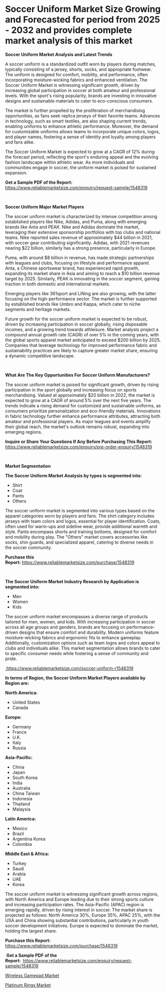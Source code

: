 <p><h1>Soccer Uniform Market Size Growing and Forecasted for period from 2025 - 2032 and provides complete market analysis of this market</h1></p><p><strong>Soccer Uniform Market Analysis and Latest Trends</strong></p>
<p><p>A soccer uniform is a standardized outfit worn by players during matches, typically consisting of a jersey, shorts, socks, and appropriate footwear. The uniform is designed for comfort, mobility, and performance, often incorporating moisture-wicking fabrics and enhanced ventilation. The Soccer Uniform Market is witnessing significant growth, driven by increasing global participation in soccer at both amateur and professional levels. With the sport's rising popularity, brands are investing in innovative designs and sustainable materials to cater to eco-conscious consumers.</p><p>The market is further propelled by the proliferation of merchandising opportunities, as fans seek replica jerseys of their favorite teams. Advances in technology, such as smart textiles, are also shaping current trends, enabling uniforms to enhance athletic performance. Moreover, the demand for customizable uniforms allows teams to incorporate unique colors, logos, and player names, fostering a sense of identity and loyalty among players and fans alike.</p><p>The Soccer Uniform Market is expected to grow at a CAGR of 12% during the forecast period, reflecting the sport's enduring appeal and the evolving fashion landscape within athletic wear. As more individuals and communities engage in soccer, the uniform market is poised for sustained expansion.</p></p>
<p><strong>Get a Sample PDF of the Report:&nbsp;</strong> <a href="https://www.reliablemarketsize.com/enquiry/request-sample/1548319?utm_campaign=1103&utm_medium=2&utm_source=Github&utm_content=ia&utm_term=05042025&utm_id=soccer-uniform">https://www.reliablemarketsize.com/enquiry/request-sample/1548319</a></p>
<p>&nbsp;</p>
<p><strong>Soccer Uniform Major Market Players</strong></p>
<p><p>The soccer uniform market is characterized by intense competition among established players like Nike, Adidas, and Puma, along with emerging brands like Anta and PEAK. Nike and Adidas dominate the market, leveraging their extensive sponsorship portfolios with top clubs and national teams. Nike reported sales revenue of approximately $44 billion in 2021, with soccer gear contributing significantly. Adidas, with 2021 revenues nearing $22 billion, similarly has a strong presence, particularly in Europe.</p><p>Puma, with around $8 billion in revenue, has made strategic partnerships with leagues and clubs, focusing on lifestyle and performance apparel. Anta, a Chinese sportswear brand, has experienced rapid growth, expanding its market share in Asia and aiming to reach a $10 billion revenue target by 2025. Similarly, PEAK is innovating in the soccer segment, gaining traction in both domestic and international markets.</p><p>Emerging players like 361sport and LiNing are also growing, with the latter focusing on the high-performance sector. The market is further supported by established brands like Umbro and Kappa, which cater to niche segments and heritage markets.</p><p>Future growth for the soccer uniform market is expected to be robust, driven by increasing participation in soccer globally, rising disposable incomes, and a growing trend towards athleisure. Market analysts project a compound annual growth rate (CAGR) of over 5% in the coming years, with the global sports apparel market anticipated to exceed $200 billion by 2025. Companies that leverage technology for improved performance fabric and sustainability practices are likely to capture greater market share, ensuring a dynamic competitive landscape.</p></p>
<p>&nbsp;</p>
<p><strong>What Are The Key Opportunities For Soccer Uniform Manufacturers?</strong></p>
<p><p>The soccer uniform market is poised for significant growth, driven by rising participation in the sport globally and increasing focus on sports merchandising. Valued at approximately $20 billion in 2022, the market is expected to grow at a CAGR of around 5% over the next five years. The trends indicate a rising demand for customized and sustainable uniforms, as consumers prioritize personalization and eco-friendly materials. Innovations in fabric technology further enhance performance attributes, attracting both amateur and professional players. As major leagues and events amplify their global reach, the market's outlook remains robust, expanding into emerging regions.</p></p>
<p><strong>Inquire or Share Your Questions If Any Before Purchasing This Report:</strong> <a href="https://www.reliablemarketsize.com/enquiry/pre-order-enquiry/1548319?utm_campaign=1103&utm_medium=2&utm_source=Github&utm_content=ia&utm_term=05042025&utm_id=soccer-uniform">https://www.reliablemarketsize.com/enquiry/pre-order-enquiry/1548319</a></p>
<p>&nbsp;</p>
<p><strong>Market Segmentation</strong></p>
<p><strong>The Soccer Uniform Market Analysis by types is segmented into:</strong></p>
<p><ul><li>Shirt</li><li>Coat</li><li>Pants</li><li>Others</li></ul></p>
<p><p>The soccer uniform market is segmented into various types based on the apparel categories worn by players and fans. The shirt category includes jerseys with team colors and logos, essential for player identification. Coats, often used for warm-ups and sideline wear, provide additional warmth and style. Pants encompass shorts and training bottoms, designed for comfort and mobility during play. The "Others" market covers accessories like socks, shin guards, and specialized apparel, catering to diverse needs in the soccer community.</p></p>
<p><strong>Purchase this Report:&nbsp;</strong><a href="https://www.reliablemarketsize.com/purchase/1548319?utm_campaign=1103&utm_medium=2&utm_source=Github&utm_content=ia&utm_term=05042025&utm_id=soccer-uniform">https://www.reliablemarketsize.com/purchase/1548319</a></p>
<p>&nbsp;</p>
<p><strong>The Soccer Uniform Market Industry Research by Application is segmented into:</strong></p>
<p><ul><li>Men</li><li>Women</li><li>Kids</li></ul></p>
<p><p>The soccer uniform market encompasses a diverse range of products tailored for men, women, and kids. With increasing participation in soccer across all age groups and genders, brands are focusing on performance-driven designs that ensure comfort and durability. Modern uniforms feature moisture-wicking fabrics and ergonomic fits to enhance gameplay. Additionally, customization options such as team logos and colors appeal to clubs and individuals alike. This market segmentation allows brands to cater to specific consumer needs while fostering a sense of community and pride.</p></p>
<p><a href="https://www.reliablemarketsize.com/soccer-uniform-r1548319?utm_campaign=1103&utm_medium=2&utm_source=Github&utm_content=ia&utm_term=05042025&utm_id=soccer-uniform">&nbsp;https://www.reliablemarketsize.com/soccer-uniform-r1548319</a></p>
<p><strong>In terms of Region, the Soccer Uniform Market Players available by Region are:</strong></p>
<p>
    <p> <strong> North America: </strong>
        <ul>
            <li>United States</li>
            <li>Canada</li>
        </ul>
        </p> 
    <p> <strong> Europe: </strong>
        <ul>
            <li>Germany</li>
            <li>France</li>
            <li>U.K.</li>
            <li>Italy</li>
            <li>Russia</li>
        </ul>
        </p> 
    <p> <strong> Asia-Pacific: </strong>
        <ul>
            <li>China</li>
            <li>Japan</li>
            <li>South Korea</li>
            <li>India</li>
            <li>Australia</li>
            <li>China Taiwan</li>
            <li>Indonesia</li>
            <li>Thailand</li>
            <li>Malaysia</li>
        </ul>
        </p> 
    <p> <strong> Latin America: </strong>
        <ul>
            <li>Mexico</li>
            <li>Brazil</li>
            <li>Argentina Korea</li>
            <li>Colombia</li>
        </ul>
        </p> 
    <p> <strong> Middle East & Africa: </strong>
        <ul>
            <li>Turkey</li>
            <li>Saudi</li>
            <li>Arabia</li>
            <li>UAE</li>
            <li>Korea</li>
        </ul>
    </p>
    </p>
<p><p>The soccer uniform market is witnessing significant growth across regions, with North America and Europe leading due to their strong sports culture and increasing participation rates. The Asia-Pacific (APAC) region is emerging rapidly, driven by rising interest in soccer. The market share is projected as follows: North America 30%, Europe 35%, APAC 25%, with the USA and China showing substantial contributions, particularly in youth soccer development initiatives. Europe is expected to dominate the market, holding the largest share.</p></p>
<p><strong>Purchase this Report: </strong><a href="https://www.reliablemarketsize.com/purchase/1548319?utm_campaign=1103&utm_medium=2&utm_source=Github&utm_content=ia&utm_term=05042025&utm_id=soccer-uniform">https://www.reliablemarketsize.com/purchase/1548319</a></p>
<p>&nbsp;<strong>Get a Sample PDF of the Report:&nbsp;&nbsp;</strong><a href="https://www.reliablemarketsize.com/enquiry/request-sample/1548319?utm_campaign=1103&utm_medium=2&utm_source=Github&utm_content=ia&utm_term=05042025&utm_id=soccer-uniform">https://www.reliablemarketsize.com/enquiry/request-sample/1548319</a></p>
<p><strong></strong></p>
<p><p><a href="https://github.com/wycheelwayeu/Market-Research-Report-List-1/blob/main/wireless-gamepad-market.md?utm_campaign=1103&utm_medium=2&utm_source=Github&utm_content=ia&utm_term=05042025&utm_id=soccer-uniform">Wireless Gamepad Market</a></p><p><a href="https://github.com/auriashetzxj/Market-Research-Report-List-1/blob/main/platinum-rings-market.md?utm_campaign=1103&utm_medium=2&utm_source=Github&utm_content=ia&utm_term=05042025&utm_id=soccer-uniform">Platinum Rings Market</a></p></p>